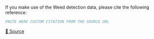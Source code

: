 If you make use of the Weed detection data, please cite the following reference:

``` bibtex
PASTE HERE CUSTOM CITATION FROM THE SOURCE URL
```

[🔗 Source](https://github.com/lameski/rgbweeddetection)